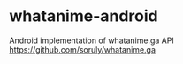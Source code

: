 # whatanime-android
Android implementation of whatanime.ga API
https://github.com/soruly/whatanime.ga
